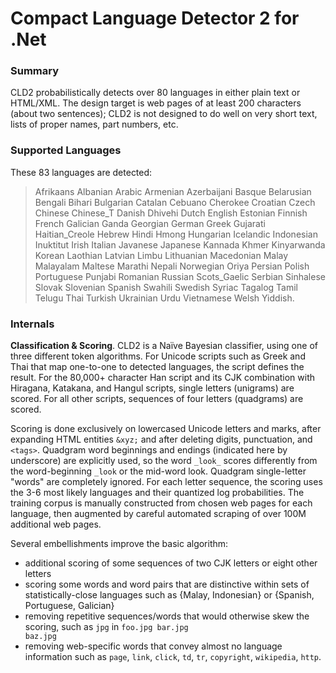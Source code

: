 # Compact Language Detector 2 for .Net

### Summary

CLD2 probabilistically detects over 80 languages in either plain text or HTML/XML. The design target is web pages of at least 200 characters (about two sentences); CLD2 is not designed to do well on very short text, lists of proper names, part numbers, etc.

### Supported Languages
These 83 languages are detected: 
>Afrikaans Albanian Arabic Armenian Azerbaijani Basque Belarusian Bengali Bihari Bulgarian Catalan Cebuano Cherokee Croatian Czech Chinese Chinese_T Danish Dhivehi Dutch English Estonian Finnish French Galician Ganda Georgian German Greek Gujarati Haitian_Creole Hebrew Hindi Hmong Hungarian Icelandic Indonesian Inuktitut Irish Italian Javanese Japanese Kannada Khmer Kinyarwanda Korean Laothian Latvian Limbu Lithuanian Macedonian Malay Malayalam Maltese Marathi Nepali Norwegian Oriya Persian Polish Portuguese Punjabi Romanian Russian Scots_Gaelic Serbian Sinhalese Slovak Slovenian Spanish Swahili Swedish Syriac Tagalog Tamil Telugu Thai Turkish Ukrainian Urdu Vietnamese Welsh Yiddish.

### Internals
__Classification &amp; Scoring__. CLD2 is a Naïve Bayesian classifier, using one of three different token algorithms. For Unicode scripts such as Greek and Thai that map one-to-one to detected languages, the script defines the result. For the 80,000+ character Han script and its CJK combination with Hiragana, Katakana, and Hangul scripts, single letters (unigrams) are scored. For all other scripts, sequences of four letters (quadgrams) are scored.

Scoring is done exclusively on lowercased Unicode letters and marks, after expanding HTML entities <code>&xyz;</code> and after deleting digits, punctuation, and <code>&lt;tags&gt;</code>. Quadgram word beginnings and endings (indicated here by underscore) are explicitly used, so the word <code>\_look\_</code> scores differently from the word-beginning <code>\_look</code> or the mid-word look. Quadgram single-letter "words" are completely ignored. For each letter sequence, the scoring uses the 3-6 most likely languages and their quantized log probabilities. The training corpus is manually constructed from chosen web pages for each language, then augmented by careful automated scraping of over 100M additional web pages.

Several embellishments improve the basic algorithm: 
- additional scoring of some sequences of two CJK letters or eight other letters
- scoring some words and word pairs that are distinctive within sets of statistically-close languages such as {Malay, Indonesian} or {Spanish, Portuguese, Galician}
- removing repetitive sequences/words that would otherwise skew the scoring, such as <code>jpg</code> in <code>foo.jpg bar.jpg baz.jpg</code>
- removing web-specific words that convey almost no language information such as <code>page</code>, <code>link</code>, <code>click</code>, <code>td</code>, <code>tr</code>, <code>copyright</code>, <code>wikipedia</code>, <code>http</code>.
